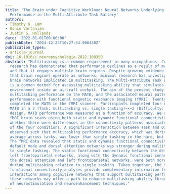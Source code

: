 ```yaml
---
title: 'The Brain under Cognitive Workload: Neural Networks Underlying Multitasking
  Performance in the Multi-Attribute Task Battery'
authors:
- Timothy K. Lam
- Oshin Vartanian
- Justin G. Hollands
date: '2022-01-01T00:00:00'
publishDate: '2024-12-24T10:27:54.906430Z'
publication_types:
- article-journal
doi: 10.1016/j.neuropsychologia.2022.108350
abstract: "Multitasking is a common requirement in many occupations. Considerable
  research has demonstrated that performance declines as a result of multitasking,
  and that it engages multiple brain regions. Despite growing evidence suggesting
  that brain regions operate as networks, minimal research has investigated the cognitive
  brain networks implicated in multitasking. The Multi-Attribute Task Battery II (MATB)
  is a common method for assessing multitasking ability that simulates a pilot's operational
  environment inside an aircraft cockpit. The aim of the present study was to examine
  multitasking performance on the MATB, and the associated neural patterns underlying
  performance with functional magnetic resonance imaging (fMRI). Twenty-four participants
  completed the MATB in the fMRI scanner. Participants completed four runs of the
  MATB in a 2 (Task: multitasking vs. single tasking)~×~2 (Difficulty: hard vs. easy)
  design. MATB performance was measured as a function of accuracy. We analyzed the
  fMRI brain scans using both static and dynamic functional connectivity to determine
  whether there were differences in the connectivity patterns associated with each
  of the four conditions. A significant interaction between Task and Difficulty was
  observed such that multitasking performance accuracy, which was derived from the
  average across tasks, was lower than single tasking in the hard, but not easy, condition.
  The fMRI data revealed that static and dynamic functional connectivity between the
  default mode and dorsal attention networks was stronger during multitasking relative
  to single tasking. The static functional connectivity between the default mode and
  left frontoparietal networks, along with the dynamic functional connectivity between
  the dorsal attention and left frontoparietal networks, were both more anti-correlated
  during multitasking relative to single tasking. Taken together, the static and dynamic
  functional connectivity analyses provide complementary information to reveal the
  interactions among cognitive networks that support multitasking performance. Targeting
  these networks may offer a path to enhance multitasking ability through the application
  of neurostimulation and neuroenhancement techniques."
---
```

